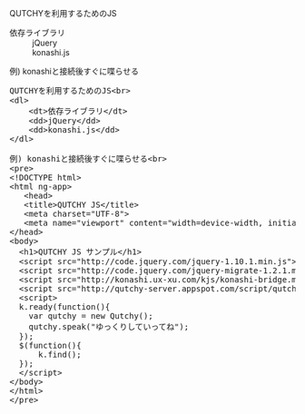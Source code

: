 QUTCHYを利用するためのJS<br>
<dl>
	<dt>依存ライブラリ</dt>
	<dd>jQuery</dd>
	<dd>konashi.js</dd>
</dl>

例) konashiと接続後すぐに喋らせる<br>
<pre>
QUTCHYを利用するためのJS&lt;br&gt;
&lt;dl&gt;
    &lt;dt&gt;依存ライブラリ&lt;/dt&gt;
    &lt;dd&gt;jQuery&lt;/dd&gt;
    &lt;dd&gt;konashi.js&lt;/dd&gt;
&lt;/dl&gt;

例) konashiと接続後すぐに喋らせる&lt;br&gt;
&lt;pre&gt;
&lt;!DOCTYPE html&gt;
&lt;html ng-app&gt;
   &lt;head&gt;
   &lt;title&gt;QUTCHY JS&lt;/title&gt;
   &lt;meta charset=&quot;UTF-8&quot;&gt;
   &lt;meta name=&quot;viewport&quot; content=&quot;width=device-width, initial-scale=1.0&quot;&gt;
&lt;/head&gt;
&lt;body&gt;
  &lt;h1&gt;QUTCHY JS サンプル&lt;/h1&gt;
  &lt;script src=&quot;http://code.jquery.com/jquery-1.10.1.min.js&quot;&gt;&lt;/script&gt;
  &lt;script src=&quot;http://code.jquery.com/jquery-migrate-1.2.1.min.js&quot;&gt;&lt;/script&gt;
  &lt;script src=&quot;http://konashi.ux-xu.com/kjs/konashi-bridge.min.js&quot;&gt;&lt;/script&gt;
  &lt;script src=&quot;http://qutchy-server.appspot.com/script/qutchy.js&quot;&gt;&lt;/script&gt;
  &lt;script&gt;
  k.ready(function(){
    var qutchy = new Qutchy();
    qutchy.speak(&quot;ゆっくりしていってね&quot;);
  });
  $(function(){
      k.find();
  });
  &lt;/script&gt;
&lt;/body&gt;
&lt;/html&gt;
&lt;/pre&gt;
</pre>